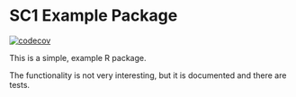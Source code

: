 # SC1 Example Package

[![codecov](https://codecov.io/gh/awllee/SC1ExamplePackage/branch/master/graph/badge.svg)](https://codecov.io/gh/awllee/SC1ExamplePackage)

This is a simple, example R package.

The functionality is not very interesting, but it is documented and there are tests.

<!--Commits trigger a build and test on Travis, and upload coverage to Codecov.-->

